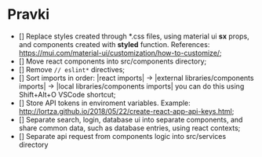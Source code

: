 # Pravki

- [] Replace styles created through \*.css files, using material ui **sx** props, and components created with **styled** function. References: https://mui.com/material-ui/customization/how-to-customize/;
- [] Move react components into src/components directory;
- [] Remove ```// eslint*``` directives;
- [] Sort imports in order: |react imports| -> |external libraries/components imports| -> |local libraries/components imports| you can do this using Shift+Alt+O VSCode shortcut;
- [] Store API tokens in enviroment variables. Example: http://lortza.github.io/2018/05/22/create-react-app-api-keys.html;
- [] Separate search, login, database ui into separate components, and share common data, such as database entries, using react contexts;
- [] Separate api request from components logic into src/services directory
